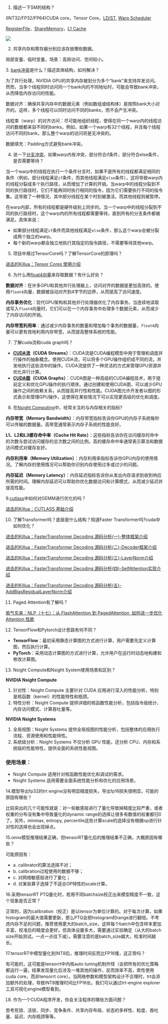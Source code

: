
1. 描述一下SM的结构？

(INT32/FP32/FP64)CUDA core，Tensor Core，[LD/ST](https://zhida.zhihu.com/search?content_id=237695357&content_type=Article&match_order=1&q=LD%2FST&zhida_source=entity), [Warp Scheduler](https://zhida.zhihu.com/search?content_id=237695357&content_type=Article&match_order=1&q=Warp+Scheduler&zhida_source=entity)

[RegisterFile](https://zhida.zhihu.com/search?content_id=237695357&content_type=Article&match_order=1&q=RegisterFile&zhida_source=entity)，[ShareMemory](https://zhida.zhihu.com/search?content_id=237695357&content_type=Article&match_order=1&q=ShareMemory&zhida_source=entity)，[L1 Cache](https://zhida.zhihu.com/search?content_id=237695357&content_type=Article&match_order=1&q=L1+Cache&zhida_source=entity)

![](https://pic1.zhimg.com/v2-d51370e19549c577f9699fb6480e2746_1440w.jpg)

2. 共享内存和寄存器分别应该存放哪些数据。

局部变量、临时变量，场景：高频访问、空间较小。

  

3. [bank冲突](https://zhida.zhihu.com/search?content_id=237695357&content_type=Article&match_order=1&q=bank%E5%86%B2%E7%AA%81&zhida_source=entity)是什么？描述具体结构，如何解决？

为了并行处理，NVIDIA GPU的共享内存被划分为多个“bank”来支持并发访问。然而，当多个线程同时访问同一个bank内的不同地址时，可能会导致bank冲突，从而降低内存访问的性能。

数据对齐：确保共享内存中的数据元素（例如数组或结构体）是按照bank大小对齐的。这样，多个线程可以同时访问不同的banks，而不会产生冲突。

线程束（warp）的对齐访问：尽可能地组织线程，使得在同一个warp内的线程访问的数据都来自不同的banks。例如，如果一个warp有32个线程，并且每个线程访问不同的bank，那么整个warp的访问将是无冲突的。

数据填充：Padding方式避免bank冲突。

  

4. 说一下[分支冲突](https://zhida.zhihu.com/search?content_id=237695357&content_type=Article&match_order=1&q=%E5%88%86%E6%94%AF%E5%86%B2%E7%AA%81&zhida_source=entity)，如果warp内有冲突，部分符合if条件，部分符合else条件，是否需要等待？

当一个warp中的线程在执行一个条件分支时，如果不是所有的线程都满足相同的条件（例如，部分线程满足`if`条件，而其他线程满足`else`条件），这将导致warp内的线程分裂成多个执行路径，从而增加了计算的开销。当warp中的线程分裂到不同的执行路径时，它们不能再同时执行相同的指令，因为它们需要执行不同的指令集。这导致了一种情况，其中部分线程在某个时刻被激活，而其他线程则被暂停。

在warp内部，所有的线程都是硬件级别上同步的。当一个warp中的线程分裂到不同的执行路径时，这个warp内的所有线程都需要等待，直到所有的分支条件都被满足。具体来说：

- 如果部分线程满足`if`条件而其他线程满足`else`条件，那么这个warp会被分裂成两个独立的warp。
- 每个新的warp都会独立地执行其指定的指令路径，不需要等待其他warp。

  

5. 项目中用过TensorCore吗？了解TensorCore的原理吗？

[进击的Killua：Tensor Cores 使用介绍](https://zhuanlan.zhihu.com/p/671312675)

  

6. 为什么用[float4向量](https://zhida.zhihu.com/search?content_id=237695357&content_type=Article&match_order=1&q=float4%E5%90%91%E9%87%8F&zhida_source=entity)来存取数据？有什么好处？

**数据对齐**：在许多GPU和其他并行处理器上，访问对齐的数据是更加高效的。使用`float4`向量，数据被自动对齐到4字节的边界，从而提高了访问速度。

**内存事务优化**：现代GPU架构和其他并行处理器优化了内存事务。当连续地读取或写入`float4`向量时，它们可以在一个内存事务中处理多个数据元素，从而减少了内存访问的开销。

**内存带宽利用率**：通过减少内存事务的数量和增加每个事务的数据量，`float4`向量可以更有效地利用内存带宽，从而提高整体系统的性能。

  

7. 了解cuda流和cuda graph吗？

- **[CUDA流](https://zhida.zhihu.com/search?content_id=237695357&content_type=Article&match_order=1&q=CUDA%E6%B5%81&zhida_source=entity)（CUDA Streams）**：CUDA流是CUDA编程模型中用于管理和调度并行操作的抽象概念。使用CUDA流，可以将多个GPU操作组织成不同的流，并发地执行这些流中的操作。CUDA流提供了一种灵活的方式来管理GPU资源并优化并行计算。
- **[CUDA图](https://zhida.zhihu.com/search?content_id=237695357&content_type=Article&match_order=1&q=CUDA%E5%9B%BE&zhida_source=entity)（CUDA Graphs）**：CUDA图是一种高级的CUDA编程技术，用于提前定义和优化GPU操作的执行顺序。通过创建和使用CUDA图，可以减少GPU操作之间的依赖关系，从而提高并行性和性能。CUDA图允许开发者以图的形式表示和管理GPU操作，这使得在某些情况下可以实现更高级的优化和调度。

  

8. 在[Nsight Computing](https://zhida.zhihu.com/search?content_id=237695357&content_type=Article&match_order=1&q=Nsight+Computing&zhida_source=entity)中，经常关注的与内存相关的指标?

**内存带宽（Memory Bandwidth）**：内存带宽指标告诉你GPU的内存子系统每秒可以传输的数据量。高带宽通常表示内存子系统的性能良好。

**L1、L2和L3缓存命中率（Cache Hit Rate）**：这些指标告诉你在访问缓存时命中的次数与尝试访问缓存的总次数之间的比例。高的缓存命中率通常表示算法和数据访问模式对缓存友好。

**内存利用率（Memory Utilization）**：内存利用率指标告诉你GPU内存的使用情况。了解内存的使用情况可以帮助你识别内存使用过多或过少的问题。

**内存延迟（Memory Latency）**：内存延迟指标告诉你从发出内存请求到收到响应所需的时间。理解内存延迟可以帮助你优化数据访问和计算模式，从而减少延迟并提高性能。

  

9.[cutlass](https://zhida.zhihu.com/search?content_id=237695357&content_type=Article&match_order=1&q=cutlass&zhida_source=entity)中如何对GEMM进行优化的吗？

[进击的Killua：CUTLASS 基础介绍](https://zhuanlan.zhihu.com/p/671324125)

  

10. 了解Transformer吗？底层是什么结构？知道Faster Transformer吗?cuda中如何优化？

[进击的Killua：FasterTransformer Decoding 源码分析(一)-整体框架介绍](https://zhuanlan.zhihu.com/p/669257891)

[进击的Killua：FasterTransformer Decoding 源码分析(二)-Decoder框架介绍](https://zhuanlan.zhihu.com/p/669303360)

[进击的Killua：FasterTransformer Decoding 源码分析(三)-LayerNorm介绍](https://zhuanlan.zhihu.com/p/669440844)

[进击的Killua：FasterTransformer Decoding 源码分析(四)-SelfAttention实现介绍](https://zhuanlan.zhihu.com/p/669648527)

[进击的Killua：FasterTransformer Decoding 源码分析(五)-AddBiasResidualLayerNorm介绍](https://zhuanlan.zhihu.com/p/670656687)

  

11. Paged Attention有了解吗？

[紫气东来：NLP（十七）：从 FlashAttention 到 PagedAttention, 如何进一步优化 Attention 性能](https://zhuanlan.zhihu.com/p/638468472)

  

  

12. TensorFlow和Pytorch设计思路有何不同？

- **TensorFlow**：最初采用静态计算图的方式进行计算，用户需要先定义计算图，然后执行计算。
- **PyTorch**：采用动态计算图的方式进行计算，允许用户在运行时动态地构建和修改计算图。

  

13. Nsight Compute和Nsight System使用场景和区别？

**NVIDIA Nsight Compute**

1. 针对性：Nsight Compute 主要针对 CUDA 应用进行深入的性能分析，特别是核函数（kernel）的性能特性和瓶颈。
2. 特性分析：Nsight Compute 提供详细的核函数性能分析，包括指令级统计、内存访问模式、计算吞吐量等。

**NVIDIA Nsight Systems**

1. 全局视图：Nsight Systems 提供全局视图的性能分析，包括整体的应用执行流程、资源使用和性能特性。
2. 系统级分析：Nsight Systems 不仅分析 GPU 性能，还分析 CPU、内存和系统级的性能特性，提供全面的系统性能视图。

### 使用场景：

- Nsight Compute 适用针对核函数性能优化和调试的需求。
- Nsight Systems 适用需要全面系统性能分析和优化的应用场景。

  

14.模型导出fp32的trt engine没有明显精度损失，导出fp16损失很明显，可能的原因有哪些？

比较突出的几个可能性就是：对一些敏感层进行了量化导致掉精度比较严重，或者权重的分布没有集中导致量化的dynamic range的选择让很多有数值的权重都归0了。另外，minmax, entropy, percentile这些计算scale的选择没有根据op进行针对性的选择也会出现掉点。

  

15.onnx模型推理结果正确，但tensorRT量化后的推理结果不正确，大概原因有哪些？

可能原因有：

- a. calibrator的算法选择不对；
- b. calibration过程使用的数据不够；
- c. 对网络敏感层进行了量化；
- d. 对某些算子选择了不适合OP特性的scale计算。

  

16.采用tensorRT PTQ量化时，若用不同batchsize校正出来模型精度不一致，这个现象是否正常？

正常的，因为calibration（校正）是以tensor为单位计算的。对于每次计算，如果histogram的最大值需要更新，那么PTQ会把histogram的range进行翻倍。不考虑内存不足的问题，推荐使用更大的batch_size，这样每个batch中包含样本更加丰富，校准后的精度会更好。但具体设置多大，需要通过实验确定（从大的batch size开始测试。一点一点往下减）。需要注意的是batch_size越大，校准时间越长。

  

17.tensorRT中模型量化到INT8后，推理时间反而比FP16慢，这正常吗？

有可能的，这可能是tensorrt中内核auto tuning机制作怪（会把所有的优化策略都运行一遍，结果发现量化后涉及一堆其他的操作，反而效率不高，索性使用cuda core，而非tensorrt core）。当网络参数和模型架构设计不合理时，trt会添加额外的处理，导致INT8推理时间比FP16长。我们可以通过trt-engine explorer工具可视化engine模型看到。

  

18. 作为一个CUDA程序开发，你会关注程序的哪些方面问题？

思考死锁、活锁、同步、竞争条件、共享内存布局、状态的多样性、粒度、吞吐量、延迟、内存瓶颈等等。